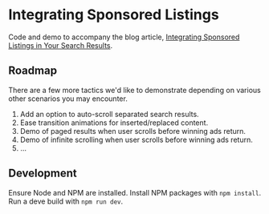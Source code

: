 # Integrating Sponsored Listings
Code and demo to accompany the blog article, [Integrating Sponsored Listings in Your Search Results](https://koddi.com/integrating-sponsored-listings-in-search-results).

## Roadmap
There are a few more tactics we'd like to demonstrate depending on various other scenarios you may encounter.

1. Add an option to auto-scroll separated search results.
1. Ease transition animations for inserted/replaced content.
1. Demo of paged results when user scrolls before winning ads return.
1. Demo of infinite scrolling when user scrolls before winning ads return.
1. &hellip;

## Development
Ensure Node and NPM are installed. Install NPM packages with `npm install`. Run a deve build with `npm run dev`.
